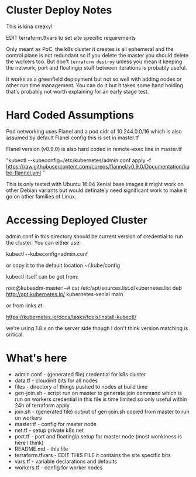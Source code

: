 Cluster Deploy Notes
=============

This is kina creaky!

EDIT terraform.tfvars to set site specific requirements

Only meant as PoC, the k8s cluster it creates is all ephemeral and the
control plane is not redundant so if you delete the master you should
delete the workers too. But don't  `terraform destroy` unless you mean
it keeping the network, port and floatingip stuff between iterations is
probably useful.

It works as a greenfield deployment but not so well with adding nodes
or other run time management.  You can do it but it takes some hand
holding that's probably not worth explaining for an early stage test.

Hard Coded Assumptions
==================

Pod networking uses Flanel and a pod cidr of 10.244.0.0/16 which is
also assumed by default Flanel config this is set in master.tf

Flanel version (v0.9.0) is also hard coded in remote-exec line in
master.tf

  "kubectl --kubeconfig=/etc/kubernetes/admin.conf apply -f https://raw.githubusercontent.com/coreos/flannel/v0.9.0/Documentation/kube-flannel.yml "

This is only tested with Ubuntu 16.04 Xenial base images it might work
on other Debian variants but would definately need significant work to
make it go on other families of Linux.

Accessing Deployed Cluster
=================

admin.conf in this directory should be current version of credential
to run the cluster.  You can either use:

  kubectl --kubeconfig=admin.conf

or copy it to the default location ~/.kube/config

kubectl itself can be got from:

  root@kubeadm-master:~# cat /etc/apt/sources.list.d/kubernetes.list
  deb http://apt.kubernetes.io/ kubernetes-xenial main

or from links at:

  https://kubernetes.io/docs/tasks/tools/install-kubectl/

we're using 1.8.x on the server side though I don't think version
matching is critical.


What's here
=======

*  admin.conf - (generated file) credential for k8s cluster
*  data.tf - cloudinit bits for all nodes
*  files - directory of things pushed to nodes at build time
*  gen-join.sh - script run on master to generate join 
   command which is run on workers credential in this file is time limited 
   so only useful within 24h of terraform apply
*  join.sh - (generated file) output of gen-join.sh copied from master to run on workers
*  master.tf - config for master node
*  net.tf - setup private k8s net
*  port.tf - port and floatingip setup for master node (most wonkiness
   is here I think)
*  README.md - this file
*  terraform.tfvars - EDIT THIS FILE it contains the site specific
   bits
*  vars.tf - variable declarations and defaults
*  workers.tf - config for worker nodes
